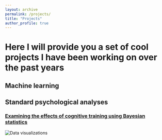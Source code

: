 ```yaml
---
layout: archive
permalink: /projects/
title: "Projects"
author_profile: true
---
```


# Here I will provide you a set of cool projects I have been working on over the past years

## Machine learning

## Standard psychological analyses
### [Examining the effects of cognitive training using Bayesian statistics](https://danielfellman.github.io/machine-learning/bayes)
<img src="{{ site.url }}{{ site.baseurl }}/images/bayes1.jpg" alt="Data visualizations">
